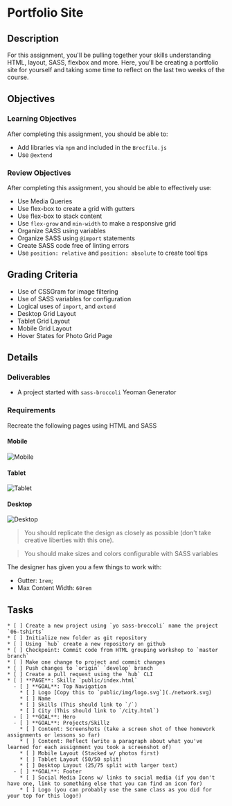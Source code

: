 # Portfolio Site

## Description

For this assignment, you'll be pulling together your skills understanding HTML, layout, SASS, flexbox and more.
Here, you'll be creating a portfolio site for yourself and taking some time to reflect on the last two weeks of the course.

## Objectives

### Learning Objectives

After completing this assignment, you should be able to:

* Add libraries via `npm` and included in the `Brocfile.js`
* Use `@extend`

### Review Objectives

After completing this assignment, you should be able to effectively use:

* Use Media Queries
* Use flex-box to create a grid with gutters
* Use flex-box to stack content
* Use `flex-grow` and `min-width` to make a responsive grid
* Organize SASS using variables
* Organize SASS using `@import` statements
* Create SASS code free of linting errors
* Use `position: relative` and `position: absolute` to create tool tips

## Grading Criteria

* Use of CSSGram for image filtering
* Use of SASS variables for configuration
* Logical uses of `import`, and `extend`
* Desktop Grid Layout
* Tablet Grid Layout
* Mobile Grid Layout
* Hover States for Photo Grid Page

## Details

### Deliverables

* A project started with `sass-broccoli` Yeoman Generator

### Requirements

Recreate the following pages using HTML and SASS

#### Mobile

![Mobile](./skillz-mobile.png)

#### Tablet

![Tablet](./skillz-tablet.png)

#### Desktop

![Desktop](./skillz-desktop.png)

>You should replicate the design as closely as possible (don't take creative liberties with this one).

> You should make sizes and colors configurable with SASS variables

The designer has given you a few things to work with:
* Gutter: `1rem`;
* Max Content Width: `60rem`


## Tasks

```
* [ ] Create a new project using `yo sass-broccoli` name the project `06-tshirts`
* [ ] Initialize new folder as git repository
* [ ] Using `hub` create a new repository on github
* [ ] Checkpoint: Commit code from HTML grouping workshop to `master branch`
* [ ] Make one change to project and commit changes
* [ ] Push changes to `origin` `develop` branch
* [ ] Create a pull request using the `hub` CLI
* [ ] **PAGE**: Skillz `public/index.html`
  - [ ] **GOAL**: Top Navigation
    * [ ] Logo [Copy this to `public/img/logo.svg`](./network.svg)
    * [ ] Name
    * [ ] Skills (This should link to `/`)
    * [ ] City (This should link to `/city.html`)
  - [ ] **GOAL**: Hero
  - [ ] **GOAL**: Projects/Skillz
    * [ ] Content: Screenshots (take a screen shot of thee homework assignments or lessons so far)
    * [ ] Content: Reflect (write a paragraph about what you've learned for each assignment you took a screenshot of)
    * [ ] Mobile Layout (Stacked w/ photos first)
    * [ ] Tablet Layout (50/50 split)
    * [ ] Desktop Layout (25/75 split with larger text)
  - [ ] **GOAL**: Footer
    * [ ] Social Media Icons w/ links to social media (if you don't have one, link to something else that you can find an icon for)
    * [ ] Logo (you can probably use the same class as you did for your top for this logo!)
```
